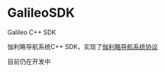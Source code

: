 # GalileoSDK
Galileo C++ SDK 

伽利略导航系统C++ SDK，实现了[伽利略导航系统协议](https://doc.bwbot.org/en/books-online/galileo-proto/)

目前仍在开发中
